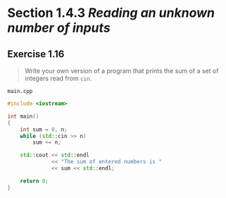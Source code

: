 # Section 1.4.3 _Reading an unknown number of inputs_

## Exercise 1.16

> Write your own version of a program that prints the sum of a set of integers read from `cin`.

`main.cpp`
```cpp
#include <iostream>

int main()
{
    int sum = 0, n;
    while (std::cin >> n)
        sum += n;

    std::cout << std::endl
              << "The sum of entered numbers is "
              << sum << std::endl;

    return 0;
}
```
